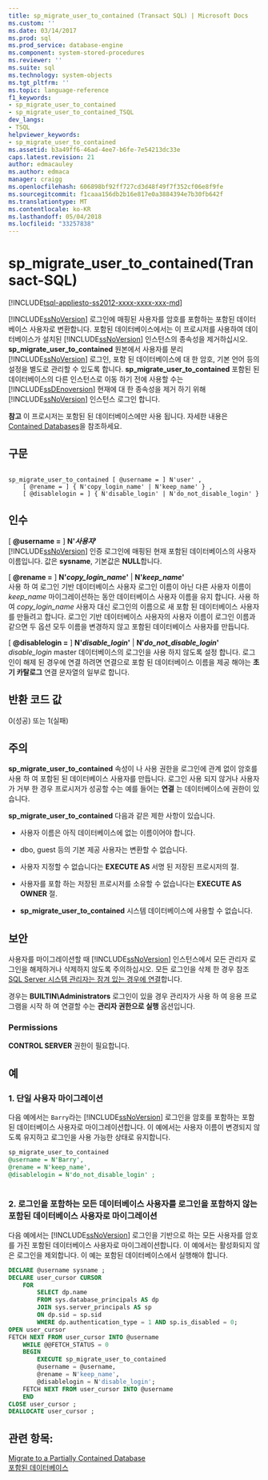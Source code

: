 ```yaml
---
title: sp_migrate_user_to_contained (Transact SQL) | Microsoft Docs
ms.custom: ''
ms.date: 03/14/2017
ms.prod: sql
ms.prod_service: database-engine
ms.component: system-stored-procedures
ms.reviewer: ''
ms.suite: sql
ms.technology: system-objects
ms.tgt_pltfrm: ''
ms.topic: language-reference
f1_keywords:
- sp_migrate_user_to_contained
- sp_migrate_user_to_contained_TSQL
dev_langs:
- TSQL
helpviewer_keywords:
- sp_migrate_user_to_contained
ms.assetid: b3a49ff6-46ad-4ee7-b6fe-7e54213dc33e
caps.latest.revision: 21
author: edmacauley
ms.author: edmaca
manager: craigg
ms.openlocfilehash: 606898bf92ff727cd3d48f49f7f352cf06e8f9fe
ms.sourcegitcommit: f1caaa156db2b16e817e0a3884394e7b30fb642f
ms.translationtype: MT
ms.contentlocale: ko-KR
ms.lasthandoff: 05/04/2018
ms.locfileid: "33257838"
---
```

# <a name="spmigrateusertocontained-transact-sql"></a>sp_migrate_user_to_contained(Transact-SQL)
[!INCLUDE[tsql-appliesto-ss2012-xxxx-xxxx-xxx-md](../../includes/tsql-appliesto-ss2012-xxxx-xxxx-xxx-md.md)]

  [!INCLUDE[ssNoVersion](../../includes/ssnoversion-md.md)] 로그인에 매핑된 사용자를 암호를 포함하는 포함된 데이터베이스 사용자로 변환합니다. 포함된 데이터베이스에서는 이 프로시저를 사용하여 데이터베이스가 설치된 [!INCLUDE[ssNoVersion](../../includes/ssnoversion-md.md)] 인스턴스의 종속성을 제거하십시오. **sp_migrate_user_to_contained** 원본에서 사용자를 분리 [!INCLUDE[ssNoVersion](../../includes/ssnoversion-md.md)] 로그인, 포함 된 데이터베이스에 대 한 암호, 기본 언어 등의 설정을 별도로 관리할 수 있도록 합니다. **sp_migrate_user_to_contained** 포함된 된 데이터베이스의 다른 인스턴스로 이동 하기 전에 사용할 수는 [!INCLUDE[ssDEnoversion](../../includes/ssdenoversion-md.md)] 현재에 대 한 종속성을 제거 하기 위해 [!INCLUDE[ssNoVersion](../../includes/ssnoversion-md.md)] 인스턴스 로그인 합니다.  
  
 **참고** 이 프로시저는 포함된 된 데이터베이스에만 사용 됩니다. 자세한 내용은 [Contained Databases](../../relational-databases/databases/contained-databases.md)을 참조하세요.  
  
## <a name="syntax"></a>구문  
  
```  
  
sp_migrate_user_to_contained [ @username = ] N'user' ,   
    [ @rename = ] { N'copy_login_name' | N'keep_name' } ,   
    [ @disablelogin = ] { N'disable_login' | N'do_not_disable_login' }   
```  
  
## <a name="arguments"></a>인수  
 [ **@username =** ] **N'***사용자***'**  
 [!INCLUDE[ssNoVersion](../../includes/ssnoversion-md.md)] 인증 로그인에 매핑된 현재 포함된 데이터베이스의 사용자 이름입니다. 값은 **sysname**, 기본값은 **NULL**합니다.  
  
 [ **@rename =** ] **N'***copy_login_name***'** | **N'***keep_name***'**  
 사용 하 여 로그인 기반 데이터베이스 사용자 로그인 이름이 아닌 다른 사용자 이름이 *keep_name* 마이그레이션하는 동안 데이터베이스 사용자 이름을 유지 합니다. 사용 하 여 *copy_login_name* 사용자 대신 로그인의 이름으로 새 포함 된 데이터베이스 사용자를 만들려고 합니다. 로그인 기반 데이터베이스 사용자의 사용자 이름이 로그인 이름과 같으면 두 옵션 모두 이름을 변경하지 않고 포함된 데이터베이스 사용자를 만듭니다.  
  
 [ **@disablelogin =** ] **N'***disable_login***'** | **N'***do_not_disable_login***'**  
 *disable_login* master 데이터베이스의 로그인을 사용 하지 않도록 설정 합니다. 로그인이 해제 된 경우에 연결 하려면 연결으로 포함 된 데이터베이스 이름을 제공 해야는 **초기 카탈로그** 연결 문자열의 일부로 합니다.  
  
## <a name="return-code-values"></a>반환 코드 값  
 0(성공) 또는 1(실패)  
  
## <a name="remarks"></a>주의  
 **sp_migrate_user_to_contained** 속성이 나 사용 권한을 로그인에 관계 없이 암호를 사용 하 여 포함된 된 데이터베이스 사용자를 만듭니다. 로그인 사용 되지 않거나 사용자가 거부 한 경우 프로시저가 성공할 수는 예를 들어는 **연결** 는 데이터베이스에 권한이 있습니다.  
  
 **sp_migrate_user_to_contained** 다음과 같은 제한 사항이 있습니다.  
  
-   사용자 이름은 아직 데이터베이스에 없는 이름이어야 합니다.  
  
-   dbo, guest 등의 기본 제공 사용자는 변환할 수 없습니다.  
  
-   사용자 지정할 수 없습니다는 **EXECUTE AS** 서명 된 저장된 프로시저의 절.  
  
-   사용자를 포함 하는 저장된 프로시저를 소유할 수 없습니다는 **EXECUTE AS OWNER** 절.  
  
-   **sp_migrate_user_to_contained** 시스템 데이터베이스에 사용할 수 없습니다.  
  
## <a name="security"></a>보안  
 사용자를 마이그레이션할 때 [!INCLUDE[ssNoVersion](../../includes/ssnoversion-md.md)] 인스턴스에서 모든 관리자 로그인을 해제하거나 삭제하지 않도록 주의하십시오. 모든 로그인을 삭제 한 경우 참조 [SQL Server 시스템 관리자는 잠겨 있는 경우에 연결](../../database-engine/configure-windows/connect-to-sql-server-when-system-administrators-are-locked-out.md)합니다.  
  
 경우는 **BUILTIN\Administrators** 로그인이 있을 경우 관리자가 사용 하 여 응용 프로그램을 시작 하 여 연결할 수는 **관리자 권한으로 실행** 옵션입니다.  
  
### <a name="permissions"></a>Permissions  
 **CONTROL SERVER** 권한이 필요합니다.  
  
## <a name="examples"></a>예  
  
### <a name="a-migrating-a-single-user"></a>1. 단일 사용자 마이그레이션  
 다음 예에서는 `Barry`라는 [!INCLUDE[ssNoVersion](../../includes/ssnoversion-md.md)] 로그인을 암호를 포함하는 포함된 데이터베이스 사용자로 마이그레이션합니다. 이 예에서는 사용자 이름이 변경되지 않도록 유지하고 로그인을 사용 가능한 상태로 유지합니다.  
  
```sql  
sp_migrate_user_to_contained   
@username = N'Barry',  
@rename = N'keep_name',  
@disablelogin = N'do_not_disable_login' ;  
  
```  
  
### <a name="b-migrating-all-database-users-with-logins-to-contained-database-users-without-logins"></a>2. 로그인을 포함하는 모든 데이터베이스 사용자를 로그인을 포함하지 않는 포함된 데이터베이스 사용자로 마이그레이션  
 다음 예에서는 [!INCLUDE[ssNoVersion](../../includes/ssnoversion-md.md)] 로그인을 기반으로 하는 모든 사용자를 암호를 가진 포함된 데이터베이스 사용자로 마이그레이션합니다. 이 예에서는 활성화되지 않은 로그인을 제외합니다. 이 예는 포함된 데이터베이스에서 실행해야 합니다.  
  
```sql  
DECLARE @username sysname ;  
DECLARE user_cursor CURSOR  
    FOR   
        SELECT dp.name   
        FROM sys.database_principals AS dp  
        JOIN sys.server_principals AS sp   
        ON dp.sid = sp.sid  
        WHERE dp.authentication_type = 1 AND sp.is_disabled = 0;  
OPEN user_cursor  
FETCH NEXT FROM user_cursor INTO @username  
    WHILE @@FETCH_STATUS = 0  
    BEGIN  
        EXECUTE sp_migrate_user_to_contained   
        @username = @username,  
        @rename = N'keep_name',  
        @disablelogin = N'disable_login';  
    FETCH NEXT FROM user_cursor INTO @username  
    END  
CLOSE user_cursor ;  
DEALLOCATE user_cursor ;  
```  
  
## <a name="see-also"></a>관련 항목:  
 [Migrate to a Partially Contained Database](../../relational-databases/databases/migrate-to-a-partially-contained-database.md)   
 [포함된 데이터베이스](../../relational-databases/databases/contained-databases.md)  
  
  
